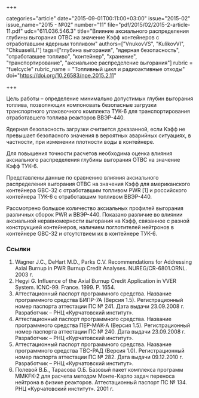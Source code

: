 +++

categories="article"
date="2015-09-01T00:11:00+03:00"
issue="2015-02"
issue_name="2015 - №02"
number="11"
file="pdf/2015/02/2015-2-article-11.pdf"
udc="611.036.546.3"
title="Влияние аксиального распределения глубины выгорания ОТВС на значение Kэфф контейнеров с отработавшим ядерным топливом"
authors=["VnukovVS", "KulikovVI", "ChkuaseliLI"]
tags=["глубина выгорания", "ядерная безопасность", "отработавшее топливо", "контейнер", "хранение", "транспортирование", "аксиальное распределение выгорания"]
rubric = "fuelcycle"
rubric_name = "Топливный цикл и радиоактивные отходы"
doi="https://doi.org/10.26583/npe.2015.2.11"

+++

Цель работы – определение минимально допустимых глубин выгорания топлива, позволяющих компоновать безопасные загрузки транспортного упаковочного комплекта ТУК-6 для транспортирования отработавшего топлива реакторов ВВЭР-440.

Ядерная безопасность загрузки считается доказанной, если Kэфф не превышает безопасного значения в вероятных аварийных ситуациях, в частности, при изменении плотности воды в контейнере.

Для повышения точности расчетов необходима оценка влияния аксиального распределения глубины выгорания ОТВС на значение Kэфф ТУК-6.

Представлены данные по сравнению влияния аксиального распределения выгорания ОТВС на значения Kэфф для американского контейнера GBC-32 с отработавшим топливом PWR [1] и российского контейнера ТУК-6 с отработавшим топливом ВВЭР-440.

Рассмотрено большое количество аксиальных профилей выгорания различных сборок PWR и ВВЭР-440. Показано различие во влиянии аксиальной неравномерности выгорания на Kэфф, связанное с разной конструкцией контейнеров, наличием поглотителей нейтронов в контейнере GBC-32 и отсутствием их в контейнере ТУК-6.

### Ссылки

1. Wagner J.C., DeHart M.D., Parks C.V. Recommendations for Addressing Axial Burnup in PWR Burnup Credit Analyses. NUREG/CR-6801.ORNL. 2003 г.
2. Hegyi G. Influence of the Axial Burnup Credit Application in VVER System. ICNC-99. France. 1999. P. 1654.
3. Аттестационный паспорт программного средства. Название программного средства БИПР-7А (Версия 1.5). Регистрационный номер паспорта аттестации ПС № 241. Дата выдачи 23.09.2008 г. Разработчик – РНЦ «Курчатовский институт».
4. Аттестационный паспорт программного средства. Название программного средства ПЕР-МАК-А (Версия 1.5). Регистрационный номер паспорта аттестации ПС № 240. Дата выдачи 23.09.2008 г. Разработчик – РНЦ «Курчатовский институт».
5. Аттестационный паспорт программного средства. Название программного средства ТВС-РАД (Версия 1.0). Регистрационный номер паспорта аттестации ПС № 282. Дата выдачи 09.12.2010 г. Разработчик – РНЦ «Курчатовский институт».
6. Полевой В.Б., Тарасова О.Б. Базовый пакет комплекса программ MMKFK-2 для расчета методом Монте-Карло задач переноса нейтрона в физике реакторов. Аттестационный паспорт ПС № 134. РНЦ «Курчатовский институт». 2001 г.